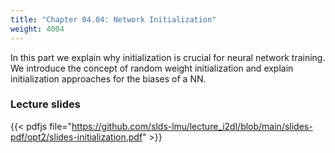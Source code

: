 ```yaml
---
title: "Chapter 04.04: Network Initialization"
weight: 4004
---
```

In this part we explain why initialization is crucial for neural network training. We introduce the concept of random weight initialization and explain initialization approaches for the biases of a NN. 

<!--more-->
### Lecture slides

{{< pdfjs file="https://github.com/slds-lmu/lecture_i2dl/blob/main/slides-pdf/opt2/slides-initialization.pdf" >}}
